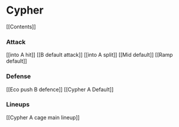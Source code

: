 
# Cypher
[[Contents]]
### Attack
[[into A hit]]
[[B default attack]]
[[into A split]]
[[Mid default]]
[[Ramp default]]

### Defense

[[Eco push B defence]]
[[Cypher A Default]]

### Lineups
[[Cypher A cage main lineup]]
